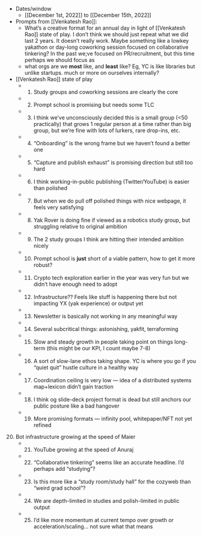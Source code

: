 - Dates/window
    - [[December 1st, 2022]] to [[December 15th, 2022]]
- Prompts from [[Venkatesh Rao]]:
    - What’s a creative format for an annual day in light of [[Venkatesh Rao]] state of play. I don’t think we should just repeat what we did last 2 years. It doesn’t really work. Maybe something like a lowkey yakathon or day-long coworking session focused on collaborative tinkering? In the past we;ve focused on PR/recruitment, but this time perhaps we should focus as
    - what orgs are we __most__ like, and __least__ like? Eg, YC is like libraries but unlike  startups. much or more on ourselves internally?
- [[Venkatesh Rao]] state of play
    - 1. Study groups and coworking sessions are clearly the core
    - 2. Prompt school is promising but needs some TLC
    - 3. I think we’ve unconsciously decided this is a small group (<50 practically) that grows 1 regular person at a time rather than big group, but we’re fine with lots of lurkers, rare drop-ins, etc. 
    - 4. “Onboarding” is the wrong frame but we haven’t found a better one
    - 5. “Capture and publish exhaust” is promising direction but still too hard
    - 6. I think working-in-public publishing (Twitter/YouTube) is easier than polished
    - 7. But when we do pull off polished things with nice webpage, it feels very satisfying
    - 8. Yak Rover is doing fine if viewed as a robotics study group, but struggling relative to original ambition
    - 9. The 2 study groups I think are hitting their intended ambition nicely
    - 10. Prompt school is __just__ short of a viable pattern, how to get it more robust?
    - 11. Crypto tech exploration earlier in the year was very fun but we didn’t have enough need to adopt
    - 12. Infrastructure?? Feels like stuff is happening there but not impacting YX (yak experience) or output yet
    - 13. Newsletter is basically not working in any meaningful way
    - 14. Several subcritical things: astonishing, yakfit, terraforming
    - 15. Slow and steady growth in people taking point on things long-term (this might be our KPI, I count maybe 7-8)
    - 16. A sort of slow-lane ethos taking shape. YC is where you go if you “quiet quit” hustle culture in a healthy way
    - 17. Coordination ceiling is very low — idea of a distributed systems map+lexicon didn’t gain traction
    - 18. I think og slide-deck project format is dead but still anchors our public posture like a bad hangover
    - 19. More promising formats — infinity pool, whitepaper/NFT not yet refined
20. Bot infrastructure growing at the speed of Maier
    - 21. YouTube growing at the speed of Anuraj
    - 22. “Collaborative tinkering” seems like an accurate headline. I’d perhaps add “studying”? 
    - 23. Is this more like a “study room/study hall” for the cozyweb than “weird grad school”?
    - 24. We are depth-limited in studies and polish-limited in public output
    - 25. I’d like more momentum at current tempo over growth or acceleration/scaling… not sure what that means
